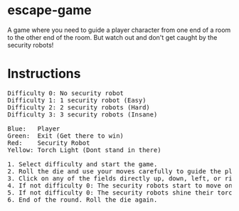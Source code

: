 # escape-game
A game where you need to guide a player character from one end of a room to the other end of the room. But watch out and don't get caught by the security robots!

# Instructions
<pre>
Difficulty 0: No security robot 
Difficulty 1: 1 security robot (Easy)
Difficulty 2: 2 security robots (Hard)
Difficulty 3: 3 security robots (Insane) 

Blue:   Player 
Green:  Exit (Get there to win) 
Red:    Security Robot
Yellow: Torch Light (Dont stand in there)

1. Select difficulty and start the game.
2. Roll the die and use your moves carefully to guide the player to green field on the other side of the room. 
3. Click on any of the fields directly up, down, left, or right of your player to move there. Repeat this until you have no more moves. 
4. If not difficulty 0: The security robots start to move one field forward and one field sideways towards the player. 
5. If not difficulty 0: The security robots shine their torches in any orthogonal direction accross the field.
6. End of the round. Roll the die again.
</pre>
